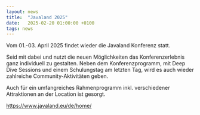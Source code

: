```yaml
---
layout: news
title:  "Javaland 2025"
date:   2025-02-20 01:00:00 +0100
tags: news
---
```


Vom 01.-03. April 2025 findet wieder die Javaland Konferenz statt.

Seid mit dabei und nutzt die neuen Möglichkeiten das Konferenzerlebnis ganz individuell zu gestalten. Neben dem Konferenzprogramm, mit Deep Dive Sessions und einem Schulungstag am letzten Tag, wird es auch wieder zahlreiche Community-Aktivitäten geben. 

Auch für ein umfangreiches Rahmenprogramm inkl. verschiedener Attraktionen an der Location ist gesorgt.

https://www.javaland.eu/de/home/
